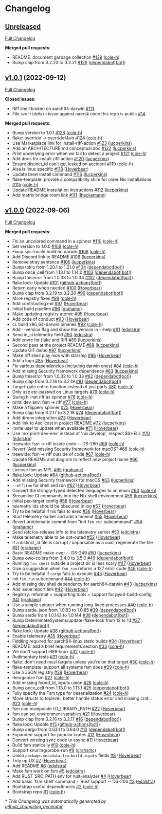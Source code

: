 # Changelog

## [Unreleased](https://github.com/DeterminateSystems/riff/tree/HEAD)

[Full Changelog](https://github.com/DeterminateSystems/riff/compare/v1.0.1...HEAD)

**Merged pull requests:**

- README: document garbage collection [\#139](https://github.com/DeterminateSystems/riff/pull/139) ([cole-h](https://github.com/cole-h))
- Bump clap from 3.2.20 to 3.2.21 [\#129](https://github.com/DeterminateSystems/riff/pull/129) ([dependabot[bot]](https://github.com/apps/dependabot))

## [v1.0.1](https://github.com/DeterminateSystems/riff/tree/v1.0.1) (2022-09-12)

[Full Changelog](https://github.com/DeterminateSystems/riff/compare/v1.0.0...v1.0.1)

**Closed issues:**

- Riff shell broken on aarch64-darwin [\#113](https://github.com/DeterminateSystems/riff/issues/113)
- File `overrideMain` issue against naersk once this repo is public [\#14](https://github.com/DeterminateSystems/riff/issues/14)

**Merged pull requests:**

- Bump version to 1.0.1 [\#128](https://github.com/DeterminateSystems/riff/pull/128) ([cole-h](https://github.com/cole-h))
- flake: override -\> overrideMain [\#124](https://github.com/DeterminateSystems/riff/pull/124) ([cole-h](https://github.com/cole-h))
- Use Marketplace link for install-riff-action [\#123](https://github.com/DeterminateSystems/riff/pull/123) ([lucperkins](https://github.com/lucperkins))
- Add an ARCHITECTURE.md conceptual doc [\#122](https://github.com/DeterminateSystems/riff/pull/122) ([lucperkins](https://github.com/lucperkins))
- Print underlying error when we fail to detect a project [\#121](https://github.com/DeterminateSystems/riff/pull/121) ([cole-h](https://github.com/cole-h))
- Add docs for install-riff-action [\#120](https://github.com/DeterminateSystems/riff/pull/120) ([lucperkins](https://github.com/lucperkins))
- Ensure distinct\_id can't get leaked on accident [\#119](https://github.com/DeterminateSystems/riff/pull/119) ([cole-h](https://github.com/cole-h))
- Alsa is linux specific [\#118](https://github.com/DeterminateSystems/riff/pull/118) ([Hoverbear](https://github.com/Hoverbear))
- Update brew install command [\#116](https://github.com/DeterminateSystems/riff/pull/116) ([lucperkins](https://github.com/lucperkins))
- flake-template: provide a compatibility shim for older Nix installations [\#115](https://github.com/DeterminateSystems/riff/pull/115) ([cole-h](https://github.com/cole-h))
- Update README installation instructions [\#112](https://github.com/DeterminateSystems/riff/pull/112) ([lucperkins](https://github.com/lucperkins))
- Add matrix bridge room link [\#111](https://github.com/DeterminateSystems/riff/pull/111) ([lheckemann](https://github.com/lheckemann))

## [v1.0.0](https://github.com/DeterminateSystems/riff/tree/v1.0.0) (2022-09-06)

[Full Changelog](https://github.com/DeterminateSystems/riff/compare/a7763902820522ceb97169970719b93c1541db3a...v1.0.0)

**Merged pull requests:**

- Fix an uncolored command in a spinner [\#110](https://github.com/DeterminateSystems/riff/pull/110) ([cole-h](https://github.com/cole-h))
- Set version to 1.0.0 [\#109](https://github.com/DeterminateSystems/riff/pull/109) ([cole-h](https://github.com/cole-h))
- Fixup sys-locale build on darwin [\#108](https://github.com/DeterminateSystems/riff/pull/108) ([cole-h](https://github.com/cole-h))
- Add Discord link to README [\#106](https://github.com/DeterminateSystems/riff/pull/106) ([lucperkins](https://github.com/lucperkins))
- Remove stray sentence [\#105](https://github.com/DeterminateSystems/riff/pull/105) ([lucperkins](https://github.com/lucperkins))
- Bump tokio from 1.20.1 to 1.21.0 [\#104](https://github.com/DeterminateSystems/riff/pull/104) ([dependabot[bot]](https://github.com/apps/dependabot))
- Bump once\_cell from 1.13.1 to 1.14.0 [\#103](https://github.com/DeterminateSystems/riff/pull/103) ([dependabot[bot]](https://github.com/apps/dependabot))
- Bump thiserror from 1.0.33 to 1.0.34 [\#102](https://github.com/DeterminateSystems/riff/pull/102) ([dependabot[bot]](https://github.com/apps/dependabot))
- flake.lock: Update [\#101](https://github.com/DeterminateSystems/riff/pull/101) ([github-actions[bot]](https://github.com/apps/github-actions))
- Return early when needed [\#100](https://github.com/DeterminateSystems/riff/pull/100) ([Hoverbear](https://github.com/Hoverbear))
- Bump clap from 3.2.19 to 3.2.20 [\#99](https://github.com/DeterminateSystems/riff/pull/99) ([dependabot[bot]](https://github.com/apps/dependabot))
- More registry fixes [\#98](https://github.com/DeterminateSystems/riff/pull/98) ([cole-h](https://github.com/cole-h))
- Add contributing.md [\#97](https://github.com/DeterminateSystems/riff/pull/97) ([Hoverbear](https://github.com/Hoverbear))
- Initial build pipeline [\#96](https://github.com/DeterminateSystems/riff/pull/96) ([grahamc](https://github.com/grahamc))
- Make updating registry atomic [\#95](https://github.com/DeterminateSystems/riff/pull/95) ([Hoverbear](https://github.com/Hoverbear))
- Add code of conduct [\#93](https://github.com/DeterminateSystems/riff/pull/93) ([Hoverbear](https://github.com/Hoverbear))
- ci: build x86\_64-darwin binaries [\#92](https://github.com/DeterminateSystems/riff/pull/92) ([cole-h](https://github.com/cole-h))
- Add --version flag and show the version in --help [\#91](https://github.com/DeterminateSystems/riff/pull/91) ([edolstra](https://github.com/edolstra))
- Send in\_ci telemetry field [\#90](https://github.com/DeterminateSystems/riff/pull/90) ([edolstra](https://github.com/edolstra))
- Add envrc for flake and Riff [\#89](https://github.com/DeterminateSystems/riff/pull/89) ([lucperkins](https://github.com/lucperkins))
- Second pass at the project README [\#88](https://github.com/DeterminateSystems/riff/pull/88) ([lucperkins](https://github.com/lucperkins))
- Update GIF demo [\#87](https://github.com/DeterminateSystems/riff/pull/87) ([lucperkins](https://github.com/lucperkins))
- Make riff shell play nice with starship [\#86](https://github.com/DeterminateSystems/riff/pull/86) ([Hoverbear](https://github.com/Hoverbear))
- Add a logo [\#85](https://github.com/DeterminateSystems/riff/pull/85) ([Hoverbear](https://github.com/Hoverbear))
- Fix various dependencies \(including darwin ones\) [\#84](https://github.com/DeterminateSystems/riff/pull/84) ([cole-h](https://github.com/cole-h))
- Add missing Security framework dependency [\#83](https://github.com/DeterminateSystems/riff/pull/83) ([lucperkins](https://github.com/lucperkins))
- Bump thiserror from 1.0.32 to 1.0.33 [\#82](https://github.com/DeterminateSystems/riff/pull/82) ([dependabot[bot]](https://github.com/apps/dependabot))
- Bump clap from 3.2.18 to 3.2.19 [\#81](https://github.com/DeterminateSystems/riff/pull/81) ([dependabot[bot]](https://github.com/apps/dependabot))
- Target-gate entire function instead of just parts [\#80](https://github.com/DeterminateSystems/riff/pull/80) ([cole-h](https://github.com/cole-h))
- Only use etc-passwd on Linux targets [\#79](https://github.com/DeterminateSystems/riff/pull/79) ([cole-h](https://github.com/cole-h))
- Swing hi-hat riff as spinner [\#78](https://github.com/DeterminateSystems/riff/pull/78) ([cole-h](https://github.com/cole-h))
- print\_dev\_env: fsm -\> riff [\#77](https://github.com/DeterminateSystems/riff/pull/77) ([cole-h](https://github.com/cole-h))
- Make a flippery spinner [\#75](https://github.com/DeterminateSystems/riff/pull/75) ([Hoverbear](https://github.com/Hoverbear))
- Bump clap from 3.2.17 to 3.2.18 [\#74](https://github.com/DeterminateSystems/riff/pull/74) ([dependabot[bot]](https://github.com/apps/dependabot))
- Add direnv integration [\#73](https://github.com/DeterminateSystems/riff/pull/73) ([Hoverbear](https://github.com/Hoverbear))
- Add link to Asciicast in project README [\#72](https://github.com/DeterminateSystems/riff/pull/72) ([lucperkins](https://github.com/lucperkins))
- Invite user to update when available [\#71](https://github.com/DeterminateSystems/riff/pull/71) ([Hoverbear](https://github.com/Hoverbear))
- Use 'nix print-dev-env' instead of 'nix develop', respect $SHELL [\#70](https://github.com/DeterminateSystems/riff/pull/70) ([edolstra](https://github.com/edolstra))
- treewide: fsm -\> riff inside code -- DS-280 [\#69](https://github.com/DeterminateSystems/riff/pull/69) ([cole-h](https://github.com/cole-h))
- Revert "Add missing Security framework for macOS" [\#68](https://github.com/DeterminateSystems/riff/pull/68) ([cole-h](https://github.com/cole-h))
- treewide: fsm -\> riff outside of code [\#67](https://github.com/DeterminateSystems/riff/pull/67) ([cole-h](https://github.com/cole-h))
- Update README and diagram to reflect new project name [\#66](https://github.com/DeterminateSystems/riff/pull/66) ([lucperkins](https://github.com/lucperkins))
- License fsm as MPL [\#65](https://github.com/DeterminateSystems/riff/pull/65) ([grahamc](https://github.com/grahamc))
- flake.lock: Update [\#64](https://github.com/DeterminateSystems/riff/pull/64) ([github-actions[bot]](https://github.com/apps/github-actions))
- Add missing Security framework for macOS [\#63](https://github.com/DeterminateSystems/riff/pull/63) ([lucperkins](https://github.com/lucperkins))
- `--offline` for shell and run [\#62](https://github.com/DeterminateSystems/riff/pull/62) ([Hoverbear](https://github.com/Hoverbear))
- Convert the stringly-typed detected languages to an enum [\#60](https://github.com/DeterminateSystems/riff/pull/60) ([cole-h](https://github.com/cole-h))
- Streamline CI commands into the Nix shell environment [\#59](https://github.com/DeterminateSystems/riff/pull/59) ([lucperkins](https://github.com/lucperkins))
- Initial per-target config [\#58](https://github.com/DeterminateSystems/riff/pull/58) ([Hoverbear](https://github.com/Hoverbear))
- telemetry ids should be obscured in log [\#57](https://github.com/DeterminateSystems/riff/pull/57) ([Hoverbear](https://github.com/Hoverbear))
- Try to be helpful if nix fails to exec [\#56](https://github.com/DeterminateSystems/riff/pull/56) ([Hoverbear](https://github.com/Hoverbear))
- Start telemetry earlier and add a timeout [\#55](https://github.com/DeterminateSystems/riff/pull/55) ([Hoverbear](https://github.com/Hoverbear))
- Revert problematic commit from "init `fsm run` subcommand" [\#54](https://github.com/DeterminateSystems/riff/pull/54) ([grahamc](https://github.com/grahamc))
- Send /etc/os-release info to the telemetry server [\#53](https://github.com/DeterminateSystems/riff/pull/53) ([edolstra](https://github.com/edolstra))
- Make telemetry able to be opt-outed [\#52](https://github.com/DeterminateSystems/riff/pull/52) ([Hoverbear](https://github.com/Hoverbear))
- If a distinct\_id file is corrupt / unparsable as a uuid, regenerate the file [\#51](https://github.com/DeterminateSystems/riff/pull/51) ([grahamc](https://github.com/grahamc))
- Basic README make-over -- DS-249 [\#50](https://github.com/DeterminateSystems/riff/pull/50) ([lucperkins](https://github.com/lucperkins))
- Bump owo-colors from 3.4.0 to 3.5.0 [\#49](https://github.com/DeterminateSystems/riff/pull/49) ([dependabot[bot]](https://github.com/apps/dependabot))
- Running `fsm shell` outside a project dir is less scary [\#47](https://github.com/DeterminateSystems/riff/pull/47) ([Hoverbear](https://github.com/Hoverbear))
- Give a suggestion when `fsm run` returns a 127 error code [\#46](https://github.com/DeterminateSystems/riff/pull/46) ([cole-h](https://github.com/cole-h))
- Try to be helpful if `cargo` fails to execute [\#45](https://github.com/DeterminateSystems/riff/pull/45) ([Hoverbear](https://github.com/Hoverbear))
- init `fsm run` subcommand [\#44](https://github.com/DeterminateSystems/riff/pull/44) ([cole-h](https://github.com/cole-h))
- Add missing dev shell dependency for aarch64-darwin [\#43](https://github.com/DeterminateSystems/riff/pull/43) ([lucperkins](https://github.com/lucperkins))
- Add issue report link [\#42](https://github.com/DeterminateSystems/riff/pull/42) ([Hoverbear](https://github.com/Hoverbear))
- Registry: reformat + supporting tools + support for pyo3-build-config [\#41](https://github.com/DeterminateSystems/riff/pull/41) ([grahamc](https://github.com/grahamc))
- Use a simple spinner when running long-lived processes [\#40](https://github.com/DeterminateSystems/riff/pull/40) ([cole-h](https://github.com/cole-h))
- Bump serde\_json from 1.0.83 to 1.0.85 [\#39](https://github.com/DeterminateSystems/riff/pull/39) ([dependabot[bot]](https://github.com/apps/dependabot))
- Bump serde from 1.0.143 to 1.0.144 [\#38](https://github.com/DeterminateSystems/riff/pull/38) ([dependabot[bot]](https://github.com/apps/dependabot))
- Bump DeterminateSystems/update-flake-lock from 12 to 13 [\#37](https://github.com/DeterminateSystems/riff/pull/37) ([dependabot[bot]](https://github.com/apps/dependabot))
- flake.lock: Update [\#36](https://github.com/DeterminateSystems/riff/pull/36) ([github-actions[bot]](https://github.com/apps/github-actions))
- Enable telemetry [\#35](https://github.com/DeterminateSystems/riff/pull/35) ([Hoverbear](https://github.com/Hoverbear))
- Fiddling required for aarch64-linux static builds  [\#34](https://github.com/DeterminateSystems/riff/pull/34) ([Hoverbear](https://github.com/Hoverbear))
- README: add a brief requirements section [\#33](https://github.com/DeterminateSystems/riff/pull/33) ([cole-h](https://github.com/cole-h))
- We don't support i686-linux [\#32](https://github.com/DeterminateSystems/riff/pull/32) ([cole-h](https://github.com/cole-h))
- Rudimentary tests [\#31](https://github.com/DeterminateSystems/riff/pull/31) ([cole-h](https://github.com/cole-h))
- flake: don't need musl targets unless you're on that target [\#30](https://github.com/DeterminateSystems/riff/pull/30) ([cole-h](https://github.com/cole-h))
- flake-template: support all systems fsm does [\#29](https://github.com/DeterminateSystems/riff/pull/29) ([cole-h](https://github.com/cole-h))
- Use a JSON registry [\#28](https://github.com/DeterminateSystems/riff/pull/28) ([Hoverbear](https://github.com/Hoverbear))
- Reorganize fsm [\#27](https://github.com/DeterminateSystems/riff/pull/27) ([cole-h](https://github.com/cole-h))
- Add missing found\_ld\_inputs union [\#26](https://github.com/DeterminateSystems/riff/pull/26) ([cole-h](https://github.com/cole-h))
- Bump once\_cell from 1.13.0 to 1.13.1 [\#25](https://github.com/DeterminateSystems/riff/pull/25) ([dependabot[bot]](https://github.com/apps/dependabot))
- Fully specify the Fsm type for deserialization [\#24](https://github.com/DeterminateSystems/riff/pull/24) ([cole-h](https://github.com/cole-h))
- Move structs to toplevel, better handle status error and missing crat… [\#23](https://github.com/DeterminateSystems/riff/pull/23) ([cole-h](https://github.com/cole-h))
- fsm can manipulate LD\_LIBRARY\_PATH [\#22](https://github.com/DeterminateSystems/riff/pull/22) ([Hoverbear](https://github.com/Hoverbear))
- fsm can set environment variables [\#21](https://github.com/DeterminateSystems/riff/pull/21) ([Hoverbear](https://github.com/Hoverbear))
- Bump clap from 3.2.16 to 3.2.17 [\#16](https://github.com/DeterminateSystems/riff/pull/16) ([dependabot[bot]](https://github.com/apps/dependabot))
- flake.lock: Update [\#15](https://github.com/DeterminateSystems/riff/pull/15) ([github-actions[bot]](https://github.com/apps/github-actions))
- Bump cargo from 0.63.1 to 0.64.0 [\#13](https://github.com/DeterminateSystems/riff/pull/13) ([dependabot[bot]](https://github.com/apps/dependabot))
- Expanded support for popular crates [\#12](https://github.com/DeterminateSystems/riff/pull/12) ([Hoverbear](https://github.com/Hoverbear))
- Convert existing sync code to async [\#11](https://github.com/DeterminateSystems/riff/pull/11) ([Hoverbear](https://github.com/Hoverbear))
- Build fsm statically [\#10](https://github.com/DeterminateSystems/riff/pull/10) ([cole-h](https://github.com/cole-h))
- Support knurling/probe-run [\#9](https://github.com/DeterminateSystems/riff/pull/9) ([grahamc](https://github.com/grahamc))
- Union `package.metadata.fsm.build-inputs` fields [\#8](https://github.com/DeterminateSystems/riff/pull/8) ([Hoverbear](https://github.com/Hoverbear))
- Tidy up UX [\#7](https://github.com/DeterminateSystems/riff/pull/7) ([Hoverbear](https://github.com/Hoverbear))
- Add README [\#6](https://github.com/DeterminateSystems/riff/pull/6) ([edolstra](https://github.com/edolstra))
- Make fsm work on fsm [\#5](https://github.com/DeterminateSystems/riff/pull/5) ([edolstra](https://github.com/edolstra))
- Add RUST\_SRC\_PATH env for rust-analyzer [\#4](https://github.com/DeterminateSystems/riff/pull/4) ([Hoverbear](https://github.com/Hoverbear))
- Add basic 'fsm shell' command + Rust support -- DS-206 [\#3](https://github.com/DeterminateSystems/riff/pull/3) ([edolstra](https://github.com/edolstra))
- Bootstrap useful dependencies [\#2](https://github.com/DeterminateSystems/riff/pull/2) ([cole-h](https://github.com/cole-h))
- Bootstrap repo [\#1](https://github.com/DeterminateSystems/riff/pull/1) ([cole-h](https://github.com/cole-h))



\* *This Changelog was automatically generated by [github_changelog_generator](https://github.com/github-changelog-generator/github-changelog-generator)*
